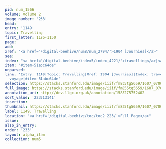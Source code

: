 ```yaml
---
pid: num_1566
volume: Volume 2
image_number: '233'
head:
entry: '1149'
topic: Travelling
first_letter: 1126-1150
page:
add:
xref: "<a href='/digital-beehive/num8/num_2794/'>1904 [Journies]</a>"
see:
index: "<a href='/digital-beehive/index5/index_4221/'>travelling</a>|<a href='/digital-beehive/index5/index_4434/'>voyage</a>"
item: "#item-51abc64de"
unparsed:
line: 'Entry: 1149|Topic: Travelling|Xref: 1904 [Journies]|Index: travelling|Index:
  voyage|#item-51abc64de'
selection: https://stacks.stanford.edu/image/iiif/fm855tg5659/1607_0700/378,3141,2920,1033/full/0/default.jpg
full_image: https://stacks.stanford.edu/image/iiif/fm855tg5659/1607_0700/full/full/0/default.jpg
annotation_uri: http://dev.llgc.org.uk/annotation/1588275752402
sort_value: '223313141'
insertion:
thumbnail: https://stacks.stanford.edu/image/iiif/fm855tg5659/1607_0700/378,3141,600,180/250,/0/default.jpg
label: 1149. Travelling
location: "<a href='/digital-beehive/toc/toc2_223/'>Full Page</a>"
issue:
also_in_entry:
order: '233'
layout: alpha_item
collection: num5
---
```

